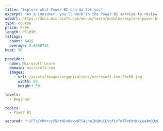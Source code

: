 ```yaml
---
title: "Explore what Power BI can do for you"
excerpt: "As a consumer, you'll work in the Power BI service to review and interact with content that has been shared with you. This module provides the foundational information that you need to work effectively in the Power BI service."
webUrl: https://docs.microsoft.com/en-us/learn/modules/explore-power-bi-service/
type: course
price: Free
length: PT1H9M
ratings:
  count: 6415
  average: 4.6668744
heat: 56

provider:
  name: Microsoft Learn
  domain: microsoft.com
  images:
    - url: /assets/images/organizations/microsoft.com-50x50.jpg
      width: 50
      height: 50

levels:
  - Beginner

topics:
  - Power BI

secured: "+iF7sFxhKruy55ctNGo0vxwbTSALhoIKQWuCL9qfivTmTTxK9tK/Lea4m0BzbyAHLPv3so8LXEFeOJoudRPDV8Z6EIdzvNAG/RvkOFo6fDlv7kaDePwl6aWufaooFOZMru9mfJtvWOchg6AL5tskFKnZKqjh7fsvKDyyD1cXXe12JSxt9W/VcNqsxNIhs6hJLrELTlwxu5R+ddEG5NINL4KqfD3MS3fnFMxNyfAfMpZu4Tso+L4Ajmyd2C95PYzR/aNH7ZRxgGpyaUqkQdSJRo2ch8ADVui8JCTVqLpIz1ekxkAUafBRkBtA2oeO7BUk0BECUab5csAYXZOYzkrX6GEPx6di9AoO8Izv2HHx/W2hU2Rz2A5rm+ztq442nyH0W22i9KIJs34b2FTVQhOxa0z1+6wdFGKyBl56ayBdL7I=;wHROnQwz+znvKySSMbTl0Q=="
---
```


